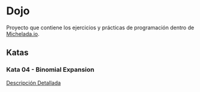 # Dojo

Proyecto que contiene los ejercicios y prácticas de programación dentro de [Michelada.io](https://michelada.io).

## Katas

### Kata 04 - Binomial Expansion

[Descripción Detallada](docs/KATA04.md)
